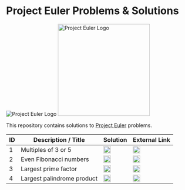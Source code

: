 # Project Euler Problems & Solutions

<img alt="Project Euler Logo" src="https://projecteuler.net/themes/logo_default.png"/>

<img alt="Project Euler Logo" src="https://www.thoughtco.com/thmb/dh47K7WcNuQYSw3Zn1DR5YgfCZo=/1095x1095/smart/filters:no_upscale()/euler2-5baa451cc9e77c005008b61e.png" width="250"/>

This repository contains solutions to [Project Euler](https://projecteuler.net) problems.

ID | Description / Title | Solution | External Link
--- | --- | --- | ---
1 | Multiples of 3 or 5 | [<img alt="Solution Icon" src="https://cdn-icons-png.flaticon.com/512/190/190708.png" width="20"/>](1_Multiples_of_3_or_5) | [<img alt="Link Icon" src="https://www.iconsdb.com/icons/preview/purple/link-xxl.png" width="20"/>](https://projecteuler.net/problem=1)
2 | Even Fibonacci numbers | [<img alt="Solution Icon" src="https://cdn-icons-png.flaticon.com/512/190/190708.png" width="20"/>](2_Even_Fibonacci_numbers) | [<img alt="Link Icon" src="https://www.iconsdb.com/icons/preview/purple/link-xxl.png" width="20"/>](https://projecteuler.net/problem=2)
3 | Largest prime factor | [<img alt="Solution Icon" src="https://cdn-icons-png.flaticon.com/512/190/190708.png" width="20"/>](3_Largest_prime_factor) | [<img alt="Link Icon" src="https://www.iconsdb.com/icons/preview/purple/link-xxl.png" width="20"/>](https://projecteuler.net/problem=3)
4 | Largest palindrome product | [<img alt="Solution Icon" src="https://cdn-icons-png.flaticon.com/512/190/190708.png" width="20"/>](4_Largest_palindrome_product) | [<img alt="Link Icon" src="https://www.iconsdb.com/icons/preview/purple/link-xxl.png" width="20"/>](https://projecteuler.net/problem=4)
